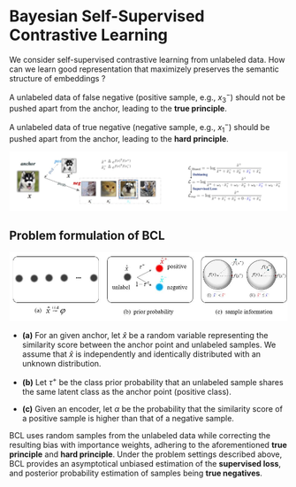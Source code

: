 # Bayesian Self-Supervised Contrastive Learning
We consider self-supervised contrastive learning from unlabeled data. 
How can we learn good representation that maximizely preserves the semantic structure of embeddings ?

A unlabeled data of false negative (positive sample, e.g., $x_3^-$) should not be pushed apart from the anchor, leading to the 
**true principle**.

A unlabeled data of true negative (negative sample, e.g., $x_1^-$) should be pushed apart from the anchor, leading to the **hard principle**.

![illustrative](https://github.com/liubin06/BCL/blob/main/pic/illustrative.jpeg)

## Problem formulation of BCL
![formulation](https://github.com/liubin06/BCL/blob/main/pic/formulation.jpg)

- **(a)** For an given anchor, let $\hat{x}$ be a random variable representing the similarity score between the anchor point and unlabeled samples. We assume that $\hat{x}$ is independently and identically distributed with an unknown distribution.

- **(b)** Let $\tau^+$ be the class prior probability that an unlabeled sample shares the same latent class as the anchor point (positive class).

- **(c)** Given an encoder, let $\alpha$ be the probability that the similarity score of a positive sample is higher than that of a negative sample.

BCL uses random samples from the unlabeled data while correcting the resulting bias with importance weights, adhering to the aforementioned **true principle** and **hard principle**. Under the problem settings described above, BCL provides an asymptotical unbiased estimation of the **supervised loss**, and posterior probability estimation of samples being **true negatives**.
